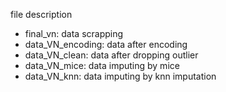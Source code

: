 file description
+ final_vn: data scrapping
+ data_VN_encoding: data after encoding
+ data_VN_clean: data after dropping outlier
+ data_VN_mice: data imputing by mice
+ data_VN_knn: data imputing by knn imputation

